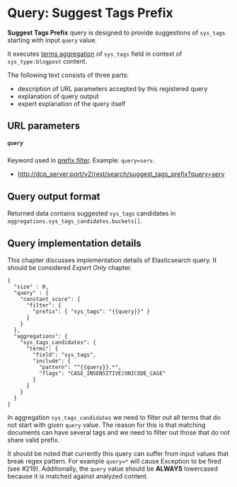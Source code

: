 # Query: Suggest Tags Prefix

**Suggest Tags Prefix** query is designed to provide suggestions of `sys_tags` starting with input `query` value.

It executes [terms aggregation] of `sys_tags` field in context of `sys_type:blogpost` content.

[terms aggregation]: http://www.elasticsearch.org/guide/en/elasticsearch/reference/1.4/search-aggregations-bucket-terms-aggregation.html

The following text consists of three parts:

- description of URL parameters accepted by this registered query
- explanation of query output
- expert explanation of the query itself

## URL parameters

##### `query`
Keyword used in [prefix filter]. Example: `query=serv`.

[prefix filter]: http://www.elasticsearch.org/guide/en/elasticsearch/reference/1.4/query-dsl-prefix-filter.html

- <http://dcp_server:port/v2/rest/search/suggest_tags_prefix?query=serv>

## Query output format

Returned data contains suggested `sys_tags` candidates in `aggregations.sys_tags_candidates.buckets[]`.

## Query implementation details

This chapter discusses implementation details of Elasticsearch query. It should be considered _Expert Only_ chapter.

    {
      "size" : 0,
      "query" : {
        "constant_score": {
          "filter": {
            "prefix": { "sys_tags": "{{query}}" }
          }
        }
      },
      "aggregations": {
        "sys_tags_candidates": {
          "terms": {
            "field": "sys_tags",
            "include": {
              "pattern": "^{{query}}.*",
              "flags": "CASE_INSENSITIVE|UNICODE_CASE"
            }
          }
        }
      }
    }

In aggregation `sys_tags_candidates` we need to filter out all terms that do not start with given `query` value.
The reason for this is that matching documents can have several tags and we need to filter out those that
do not share valid prefix.

It should be noted that currently this query can suffer from input values that break regex pattern.
For example `query=*` will cause Exception to be fired (see #219). Additionally, the `query` value
should be **ALWAYS** lowercased because it is matched against analyzed content.